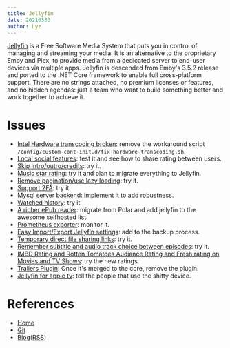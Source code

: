 ```yaml
---
title: Jellyfin
date: 20210330
author: Lyz
---
```


[Jellyfin](https://jellyfin.org/) is a Free Software Media System that puts you
in control of managing and streaming your media. It is an alternative to the
proprietary Emby and Plex, to provide media from a dedicated server to end-user
devices via multiple apps. Jellyfin is descended from Emby's 3.5.2 release and
ported to the .NET Core framework to enable full cross-platform support. There
are no strings attached, no premium licenses or features, and no hidden agendas:
just a team who want to build something better and work together to achieve it.

# Issues

* [Intel Hardware transcoding
    broken](https://github.com/linuxserver/docker-jellyfin/issues/96): remove
    the workaround script
    `/config/custom-cont-init.d/fix-hardware-transcoding.sh`.
* [Local social
    features](https://features.jellyfin.org/posts/349/local-social-features):
    test it and see how to share rating between users.
* [Skip
    intro/outro/credits](https://features.jellyfin.org/posts/45/chapter-based-skip-intro-outro-credits-feature):
    try it.
* [Music star rating](https://features.jellyfin.org/posts/9/music-star-rating):
    try it and plan to migrate everything to Jellyfin.
* [Remove pagination/use lazy
    loading](https://features.jellyfin.org/posts/216/remove-pagination-use-lazy-loading-for-library-view):
    try it.
* [Support
    2FA](https://features.jellyfin.org/posts/26/add-support-for-two-factor-authentication):
    try it.
* [Mysql server
    backend](https://features.jellyfin.org/posts/315/mysql-server-back-end):
    implement it to add robustness.
* [Watched history](https://features.jellyfin.org/posts/633/watched-history):
    try it.
* [A richer ePub
    reader](https://features.jellyfin.org/posts/792/a-richer-epub-reader-also-pdf-support):
    migrate from Polar and add jellyfin to the awesome selfhosted list.
* [Prometheus
    exporter](https://github.com/jellyfin/jellyfin/issues/3016):
    monitor it.
* [Easy Import/Export Jellyfin
    settings](https://features.jellyfin.org/posts/299/easy-import-export-jellyfin-settings):
    add to the backup process.
* [Temporary direct file sharing
    links](https://features.jellyfin.org/posts/72/temporary-direct-file-sharing-links):
    try it.
* [Remember subtitle and audio track choice between
    episodes](https://features.jellyfin.org/posts/194/remember-subtitle-and-audio-track-choice-between-episodes):
    try it.
* [IMBD Rating and Rotten Tomatoes Audiance Rating and Fresh rating on Movies and TV Shows](https://features.jellyfin.org/posts/463/imbd-rating-and-rotten-tomatoes-audiance-rating-and-fresh-rating-on-movies-and-tv-shows):
    try the new ratings.
* [Trailers
    Plugin](https://features.jellyfin.org/posts/299/easy-import-export-jellyfin-settings):
    Once it's merged to the core, remove the plugin.
* [Jellyfin for apple
    tv](https://features.jellyfin.org/posts/612/jellyfin-apple-tv-support): tell
    the people that use the shitty device.

# References

* [Home](https://jellyfin.org/)
* [Git](https://github.com/jellyfin/jellyfin)
* [Blog](https://jellyfin.org/posts/)([RSS](https://jellyfin.org/index.xml))
